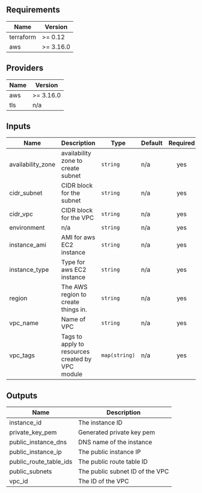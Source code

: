 ## Requirements

| Name | Version |
|------|---------|
| terraform | >= 0.12 |
| aws | >= 3.16.0 |

## Providers

| Name | Version |
|------|---------|
| aws | >= 3.16.0 |
| tls | n/a |

## Inputs

| Name | Description | Type | Default | Required |
|------|-------------|------|---------|:--------:|
| availability\_zone | availability zone to create subnet | `string` | n/a | yes |
| cidr\_subnet | CIDR block for the subnet | `string` | n/a | yes |
| cidr\_vpc | CIDR block for the VPC | `string` | n/a | yes |
| environment | n/a | `string` | n/a | yes |
| instance\_ami | AMI for aws EC2 instance | `string` | n/a | yes |
| instance\_type | Type for aws EC2 instance | `string` | n/a | yes |
| region | The AWS region to create things in. | `string` | n/a | yes |
| vpc\_name | Name of VPC | `string` | n/a | yes |
| vpc\_tags | Tags to apply to resources created by VPC module | `map(string)` | n/a | yes |

## Outputs

| Name | Description |
|------|-------------|
| instance\_id | The instance ID |
| private\_key\_pem | Generated private key pem |
| public\_instance\_dns | DNS name of the instance |
| public\_instance\_ip | The public instance IP |
| public\_route\_table\_ids | The public route table ID |
| public\_subnets | The public subnet ID of the VPC |
| vpc\_id | The ID of the VPC |
